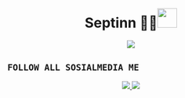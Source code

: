 <h1 align="center">Septinn 🤏🏽<img src="https://user-images.githubusercontent.com/1303154/88677602-1635ba80-d120-11ea-84d8-d263ba5fc3c0.gif" width="40px" alt=""><br></h1>
<p align="center">
<img src="https://e.top4top.io/p_3063r4fkk1.jpg" />
</p>

<p align="center">

## ```FOLLOW ALL SOSIALMEDIA ME```
<p align="center">
<a href="https://wa.me/6283830815715"><img src="https://img.shields.io/badge/WhatsApp-25D366?style=for-the-badge&logo=whatsapp&logoColor=white" />
<a href="https://youtube.com/@xiee0"><img src="https://img.shields.io/badge/YouTube Lynn-ff0000?style=for-the-badge&logo=youtube&logoColor=ff000000&link=https://youtube.com/@lynn.___?si=ebIciclh5TfjCyIL" /><br>
</p>
